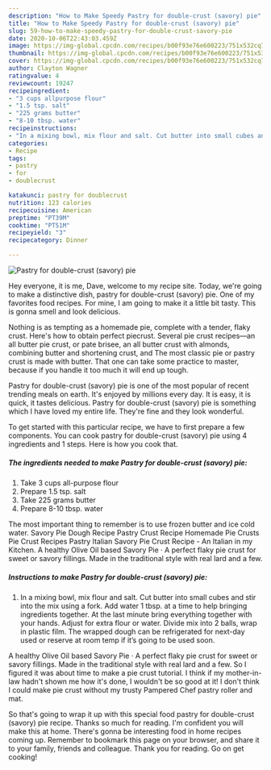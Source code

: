 ```yaml
---
description: "How to Make Speedy Pastry for double-crust (savory) pie"
title: "How to Make Speedy Pastry for double-crust (savory) pie"
slug: 59-how-to-make-speedy-pastry-for-double-crust-savory-pie
date: 2020-10-06T22:43:03.459Z
image: https://img-global.cpcdn.com/recipes/b00f93e76e600223/751x532cq70/pastry-for-double-crust-savory-pie-recipe-main-photo.jpg
thumbnail: https://img-global.cpcdn.com/recipes/b00f93e76e600223/751x532cq70/pastry-for-double-crust-savory-pie-recipe-main-photo.jpg
cover: https://img-global.cpcdn.com/recipes/b00f93e76e600223/751x532cq70/pastry-for-double-crust-savory-pie-recipe-main-photo.jpg
author: Clayton Wagner
ratingvalue: 4
reviewcount: 19247
recipeingredient:
- "3 cups allpurpose flour"
- "1.5 tsp. salt"
- "225 grams butter"
- "8-10 tbsp. water"
recipeinstructions:
- "In a mixing bowl, mix flour and salt. Cut butter into small cubes and stir into the mix using a fork. Add water 1 tbsp. at a time to help bringing ingredients together. At the last minute bring everything together with your hands. Adjust for extra flour or water. Divide mix into 2 balls, wrap in plastic film. The wrapped dough can be refrigerated for next-day used or reserve at room temp if it’s going to be used soon."
categories:
- Recipe
tags:
- pastry
- for
- doublecrust

katakunci: pastry for doublecrust 
nutrition: 123 calories
recipecuisine: American
preptime: "PT39M"
cooktime: "PT51M"
recipeyield: "3"
recipecategory: Dinner

---
```



![Pastry for double-crust (savory) pie](https://img-global.cpcdn.com/recipes/b00f93e76e600223/751x532cq70/pastry-for-double-crust-savory-pie-recipe-main-photo.jpg)

Hey everyone, it is me, Dave, welcome to my recipe site. Today, we're going to make a distinctive dish, pastry for double-crust (savory) pie. One of my favorites food recipes. For mine, I am going to make it a little bit tasty. This is gonna smell and look delicious.

Nothing is as tempting as a homemade pie, complete with a tender, flaky crust. Here&#39;s how to obtain perfect piecrust. Several pie crust recipes—an all butter pie crust, or pate brisee, an all butter crust with almonds, combining butter and shortening crust, and The most classic pie or pastry crust is made with butter. That one can take some practice to master, because if you handle it too much it will end up tough.

Pastry for double-crust (savory) pie is one of the most popular of recent trending meals on earth. It's enjoyed by millions every day. It is easy, it is quick, it tastes delicious. Pastry for double-crust (savory) pie is something which I have loved my entire life. They're fine and they look wonderful.


To get started with this particular recipe, we have to first prepare a few components. You can cook pastry for double-crust (savory) pie using 4 ingredients and 1 steps. Here is how you cook that.

<!--inarticleads1-->

##### The ingredients needed to make Pastry for double-crust (savory) pie:

1. Take 3 cups all-purpose flour
1. Prepare 1.5 tsp. salt
1. Take 225 grams butter
1. Prepare 8-10 tbsp. water


The most important thing to remember is to use frozen butter and ice cold water. Savory Pie Dough Recipe Pastry Crust Recipe Homemade Pie Crusts Pie Crust Recipes Pastry Italian Savory Pie Crust Recipe - An Italian in my Kitchen. A healthy Olive Oil based Savory Pie · A perfect flaky pie crust for sweet or savory fillings. Made in the traditional style with real lard and a few. 

<!--inarticleads2-->

##### Instructions to make Pastry for double-crust (savory) pie:

1. In a mixing bowl, mix flour and salt. Cut butter into small cubes and stir into the mix using a fork. Add water 1 tbsp. at a time to help bringing ingredients together. At the last minute bring everything together with your hands. Adjust for extra flour or water. Divide mix into 2 balls, wrap in plastic film. The wrapped dough can be refrigerated for next-day used or reserve at room temp if it’s going to be used soon.


A healthy Olive Oil based Savory Pie · A perfect flaky pie crust for sweet or savory fillings. Made in the traditional style with real lard and a few. So I figured it was about time to make a pie crust tutorial. I think if my mother-in-law hadn&#39;t shown me how it&#39;s done, I wouldn&#39;t be so good at it! I don&#39;t think I could make pie crust without my trusty Pampered Chef pastry roller and mat. 

So that's going to wrap it up with this special food pastry for double-crust (savory) pie recipe. Thanks so much for reading. I'm confident you will make this at home. There's gonna be interesting food in home recipes coming up. Remember to bookmark this page on your browser, and share it to your family, friends and colleague. Thank you for reading. Go on get cooking!
